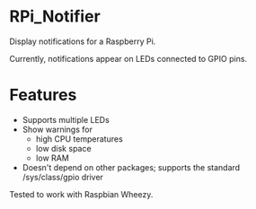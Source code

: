 RPi_Notifier
================

Display notifications for a Raspberry Pi. 

Currently, notifications appear on LEDs connected to GPIO pins.

Features
================

* Supports multiple LEDs
* Show warnings for 
	* high CPU temperatures
	* low disk space
	* low RAM
* Doesn't depend on other packages; supports the standard /sys/class/gpio driver

Tested to work with Raspbian Wheezy.

